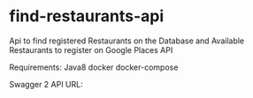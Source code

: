 # find-restaurants-api

Api to find registered Restaurants on the Database and Available Restaurants to register on Google Places API

Requirements:
Java8
docker
docker-compose

Swagger 2 API URL:
